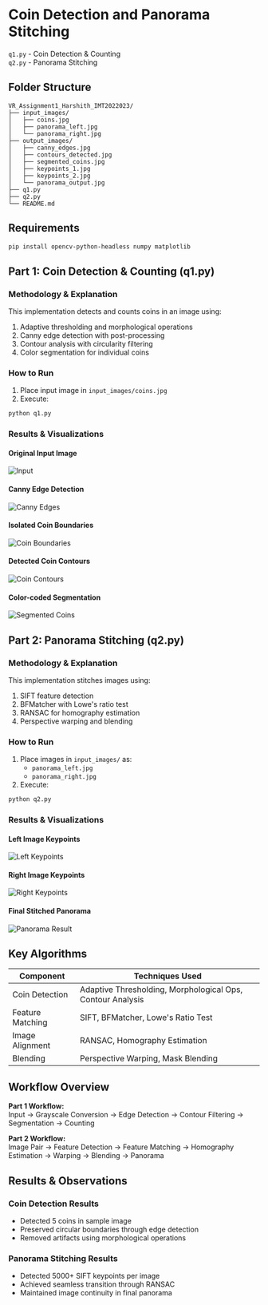 # Coin Detection and Panorama Stitching
`q1.py` - Coin Detection & Counting  
`q2.py` - Panorama Stitching

## Folder Structure  
```
VR_Assignment1_Harshith_IMT2022023/
├── input_images/
│   ├── coins.jpg
│   ├── panorama_left.jpg
│   └── panorama_right.jpg
├── output_images/
│   ├── canny_edges.jpg
│   ├── contours_detected.jpg
│   ├── segmented_coins.jpg
│   ├── keypoints_1.jpg
│   ├── keypoints_2.jpg
│   └── panorama_output.jpg
├── q1.py
├── q2.py
└── README.md
```

## Requirements
```bash
pip install opencv-python-headless numpy matplotlib
```

## Part 1: Coin Detection & Counting (q1.py)
### Methodology & Explanation
This implementation detects and counts coins in an image using:
1. Adaptive thresholding and morphological operations
2. Canny edge detection with post-processing
3. Contour analysis with circularity filtering
4. Color segmentation for individual coins

### How to Run  
1. Place input image in `input_images/coins.jpg`  
2. Execute:  
```bash
python q1.py
```

### Results & Visualizations 

#### Original Input Image
![Input](./input_images/coins.jpg)

#### Canny Edge Detection
![Canny Edges](./output_images/canny_edges.jpg)

#### Isolated Coin Boundaries
![Coin Boundaries](./output_images/coin_boundaries.jpg)

#### Detected Coin Contours
![Coin Contours](./output_images/contours_detected.jpg)

#### Color-coded Segmentation
![Segmented Coins](./output_images/segmented_coins.jpg)

## Part 2: Panorama Stitching (q2.py)
### Methodology & Explanation
This implementation stitches images using:
1. SIFT feature detection
2. BFMatcher with Lowe's ratio test
3. RANSAC for homography estimation
4. Perspective warping and blending

### How to Run  
1. Place images in `input_images/` as:  
   - `panorama_left.jpg`  
   - `panorama_right.jpg`  
2. Execute:  
```bash
python q2.py
```

### Results & Visualizations

#### Left Image Keypoints
![Left Keypoints](./output_images/left_image_keypoints.jpg)

#### Right Image Keypoints
![Right Keypoints](./output_images/right_image_keypoints.jpg)

#### Final Stitched Panorama
![Panorama Result](./output_images/final_panorama.jpg)

## Key Algorithms
| Component          | Techniques Used                     |
|--------------------|-------------------------------------|
| Coin Detection     | Adaptive Thresholding, Morphological Ops, Contour Analysis |
| Feature Matching   | SIFT, BFMatcher, Lowe's Ratio Test  |
| Image Alignment    | RANSAC, Homography Estimation       |
| Blending           | Perspective Warping, Mask Blending  |

## Workflow Overview

**Part 1 Workflow:**  
Input → Grayscale Conversion → Edge Detection → Contour Filtering → Segmentation → Counting

**Part 2 Workflow:**  
Image Pair → Feature Detection → Feature Matching → Homography Estimation → Warping → Blending → Panorama

## Results & Observations  

### Coin Detection Results
- Detected 5 coins in sample image
- Preserved circular boundaries through edge detection
- Removed artifacts using morphological operations

### Panorama Stitching Results
- Detected 5000+ SIFT keypoints per image
- Achieved seamless transition through RANSAC
- Maintained image continuity in final panorama
```
